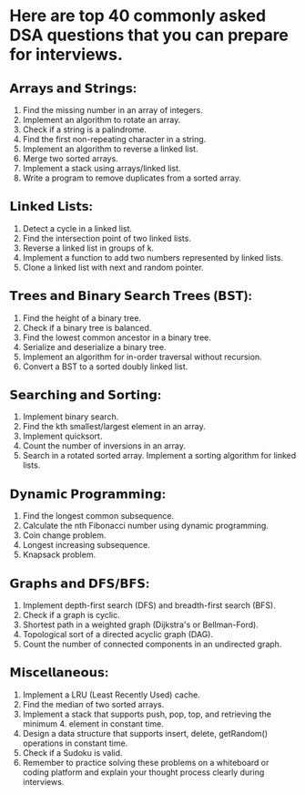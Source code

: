 # Here are top 40 commonly asked DSA questions that you can prepare for interviews.

## 𝗔𝗿𝗿𝗮𝘆𝘀 𝗮𝗻𝗱 𝗦𝘁𝗿𝗶𝗻𝗴𝘀:
1. Find the missing number in an array of integers.
2. Implement an algorithm to rotate an array.
3. Check if a string is a palindrome.
4. Find the first non-repeating character in a string.
5. Implement an algorithm to reverse a linked list.
6. Merge two sorted arrays.
7. Implement a stack using arrays/linked list.
8. Write a program to remove duplicates from a sorted array.

## 𝗟𝗶𝗻𝗸𝗲𝗱 𝗟𝗶𝘀𝘁𝘀:
1. Detect a cycle in a linked list.
2. Find the intersection point of two linked lists.
3. Reverse a linked list in groups of k.
4. Implement a function to add two numbers represented by linked lists.
5. Clone a linked list with next and random pointer.

## 𝗧𝗿𝗲𝗲𝘀 𝗮𝗻𝗱 𝗕𝗶𝗻𝗮𝗿𝘆 𝗦𝗲𝗮𝗿𝗰𝗵 𝗧𝗿𝗲𝗲𝘀 (𝗕𝗦𝗧):
1. Find the height of a binary tree.
2. Check if a binary tree is balanced.
3. Find the lowest common ancestor in a binary tree.
4. Serialize and deserialize a binary tree.
5. Implement an algorithm for in-order traversal without recursion.
6. Convert a BST to a sorted doubly linked list.

## 𝗦𝗲𝗮𝗿𝗰𝗵𝗶𝗻𝗴 𝗮𝗻𝗱 𝗦𝗼𝗿𝘁𝗶𝗻𝗴:
1. Implement binary search.
2. Find the kth smallest/largest element in an array.
3. Implement quicksort.
4. Count the number of inversions in an array.
5. Search in a rotated sorted array.
Implement a sorting algorithm for linked lists.

## 𝗗𝘆𝗻𝗮𝗺𝗶𝗰 𝗣𝗿𝗼𝗴𝗿𝗮𝗺𝗺𝗶𝗻𝗴:
1. Find the longest common subsequence.
2. Calculate the nth Fibonacci number using dynamic programming.
3. Coin change problem.
4. Longest increasing subsequence.
5. Knapsack problem.

## 𝗚𝗿𝗮𝗽𝗵𝘀 𝗮𝗻𝗱 𝗗𝗙𝗦/𝗕𝗙𝗦:
1. Implement depth-first search (DFS) and breadth-first search (BFS).
2. Check if a graph is cyclic.
3. Shortest path in a weighted graph (Dijkstra's or Bellman-Ford).
4. Topological sort of a directed acyclic graph (DAG).
5. Count the number of connected components in an undirected graph.

## 𝗠𝗶𝘀𝗰𝗲𝗹𝗹𝗮𝗻𝗲𝗼𝘂𝘀:
1. Implement a LRU (Least Recently Used) cache.
2. Find the median of two sorted arrays.
3. Implement a stack that supports push, pop, top, and retrieving the minimum 4. element in constant time.
5. Design a data structure that supports insert, delete, getRandom() operations in constant time.
6. Check if a Sudoku is valid.
7. Remember to practice solving these problems on a whiteboard or coding platform and explain your thought process clearly during interviews.
